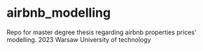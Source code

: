 # airbnb_modelling
Repo for master degree thesis regarding airbnb properties prices' modelling.
2023 Warsaw University of technology
